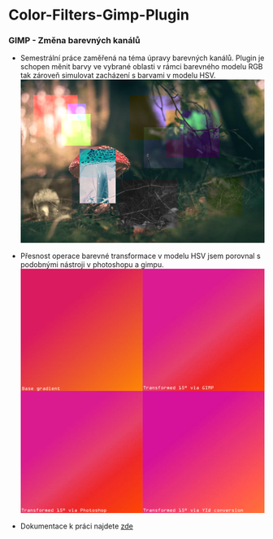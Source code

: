 # Color-Filters-Gimp-Plugin

### GIMP - Změna barevných kanálů
* Semestrální práce zaměřená na téma úpravy barevných kanálů. Plugin je schopen měnit barvy ve vybrané oblasti v rámci barevného modelu RGB tak zároveň simulovat zacházení s barvami v modelu HSV.
![result1](img/mushroom.png)
* Přesnost operace barevné transformace v modelu HSV jsem porovnal s podobnými nástroji v photoshopu a gimpu.
![result](img/gradientResult.png)

* Dokumentace k práci najdete [zde](dokumentace.adoc)
